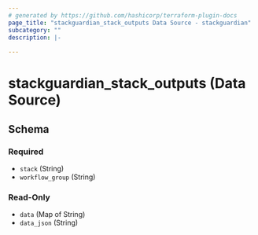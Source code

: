 ```yaml
---
# generated by https://github.com/hashicorp/terraform-plugin-docs
page_title: "stackguardian_stack_outputs Data Source - stackguardian"
subcategory: ""
description: |-
  
---
```


# stackguardian_stack_outputs (Data Source)





<!-- schema generated by tfplugindocs -->
## Schema

### Required

- `stack` (String)
- `workflow_group` (String)

### Read-Only

- `data` (Map of String)
- `data_json` (String)

